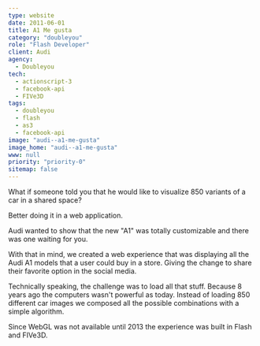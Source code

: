 ```yaml
---
type: website
date: 2011-06-01
title: A1 Me gusta
category: "doubleyou"
role: "Flash Developer"
client: Audi
agency:
  - Doubleyou
tech:
  - actionscript-3
  - facebook-api
  - FIVe3D
tags:
  - doubleyou
  - flash
  - as3
  - facebook-api
image: "audi--a1-me-gusta"
image_home: "audi--a1-me-gusta"
www: null
priority: "priority-0"
sitemap: false
---
```


What if someone told you that he would like to visualize 850 variants of a car in a shared space?

Better doing it in a web application.

Audi wanted to show that the new "A1" was totally customizable and there was one waiting for you.

With that in mind, we created a web experience that was displaying all the Audi A1 models that a user could buy in a store. Giving the change to share their favorite option in the social media.

Technically speaking, the challenge was to load all that stuff. Because 8 years ago the computers wasn't powerful as today. Instead of loading 850 different car images we composed all the possible combinations with a simple algorithm.

Since WebGL was not available until 2013 the experience was built in Flash and FIVe3D.
